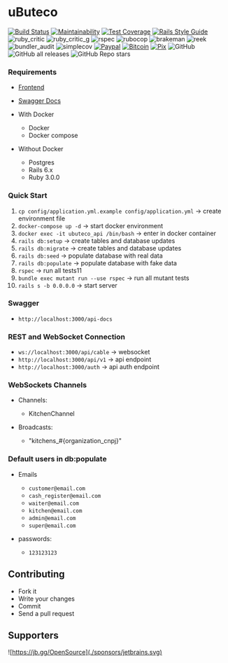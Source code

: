 # uButeco

[![Build Status](https://travis-ci.org/Sartori-RIA/ubuteco_api.svg?branch=master)](https://travis-ci.org/Sartori-RIA/ubuteco_api)
[![Maintainability](https://api.codeclimate.com/v1/badges/5b3164bf7155c93f2b40/maintainability)](https://codeclimate.com/github/Sartori-RIA/ubuteco_api/maintainability)
[![Test Coverage](https://api.codeclimate.com/v1/badges/5b3164bf7155c93f2b40/test_coverage)](https://codeclimate.com/github/Sartori-RIA/ubuteco_api/test_coverage)
[![Rails Style Guide](https://img.shields.io/badge/code_style-rubocop-brightgreen.svg)](https://github.com/rubocop-hq/rubocop-rails)
![ruby_critic](https://ruby.ci/badges/388e32bd-c453-49c3-9b24-be7299f2f11d/ruby_critic)
![ruby_critic_g](https://ruby.ci/badges/388e32bd-c453-49c3-9b24-be7299f2f11d/ruby_critic_g)
![rspec](https://ruby.ci/badges/388e32bd-c453-49c3-9b24-be7299f2f11d/rspec)
![rubocop](https://ruby.ci/badges/388e32bd-c453-49c3-9b24-be7299f2f11d/rubocop)
![brakeman](https://ruby.ci/badges/388e32bd-c453-49c3-9b24-be7299f2f11d/brakeman)
![reek](https://ruby.ci/badges/388e32bd-c453-49c3-9b24-be7299f2f11d/reek)
![bundler_audit](https://ruby.ci/badges/388e32bd-c453-49c3-9b24-be7299f2f11d/bundler_audit)
![simplecov](https://ruby.ci/badges/388e32bd-c453-49c3-9b24-be7299f2f11d/simplecov)
[![Paypal](https://img.shields.io/badge/support-PayPal-blue?logo=PayPal&style=flat-square&label=Donate)](https://www.paypal.com/donate?hosted_button_id=AVLYA9GPR8C6E)
[![Bitcoin](https://img.shields.io/badge/btc-18piQ9NhZhBm1Msba9sFfffVxfjxFLX5Mr-informational)](https://github.com/Sartori-RIA/ubuteco_api/blob/master/bitcoin-address.txt)
[![Pix](https://img.shields.io/badge/pix-e5c7ec40--4696--43c2--815a--08dab5071260-blue)](https://github.com/Sartori-RIA/ubuteco_api/blob/master/bitcoin-pix.txt)
![GitHub](https://img.shields.io/github/license/sartori-ria/ubuteco_api)
![GitHub all releases](https://img.shields.io/github/downloads/sartori-ria/ubuteco_api/total)
![GitHub Repo stars](https://img.shields.io/github/stars/sartori-ria/ubuteco_api?style=social)

### Requirements

+ [Frontend](https://github.com/Sartori-RIA/ubuteco_spa)
+ [Swagger Docs](https://sartori-ria.github.io/ubuteco_api/)

+ With Docker
  + Docker
  + Docker compose
  
+ Without Docker
  + Postgres
  + Rails 6.x
  + Ruby 3.0.0

### Quick Start

1. `cp config/application.yml.example config/application.yml` -> create environment file
2. `docker-compose up -d` -> start docker environment
3. `docker exec -it ubuteco_api /bin/bash` -> enter in docker container
4. `rails db:setup` -> create tables and database updates
5. `rails db:migrate` -> create tables and database updates
6. `rails db:seed` -> populate database with real data
7. `rails db:populate` -> populate database with fake data
8. `rspec` -> run all tests11
10. `bundle exec mutant run --use rspec` -> run all mutant tests
11. `rails s -b 0.0.0.0` -> start server

### Swagger 

+ `http://localhost:3000/api-docs`

### REST and WebSocket Connection

+ `ws://localhost:3000/api/cable` -> websocket
+ `http://localhost:3000/api/v1` -> api endpoint
+ `http://localhost:3000/auth` -> api auth endpoint

### WebSockets Channels

+ Channels:
    + KitchenChannel
    
+ Broadcasts:
    + "kitchens_#{organization_cnpj}"


### Default users in db:populate

+ Emails
  + `customer@email.com`
  + `cash_register@email.com`
  + `waiter@email.com`
  + `kitchen@email.com`
  + `admin@email.com`
  + `super@email.com`

+ passwords:
  + `123123123`
  
## Contributing

* Fork it
* Write your changes
* Commit
* Send a pull request

## Supporters

![https://jb.gg/OpenSource](./sponsors/jetbrains.svg)
